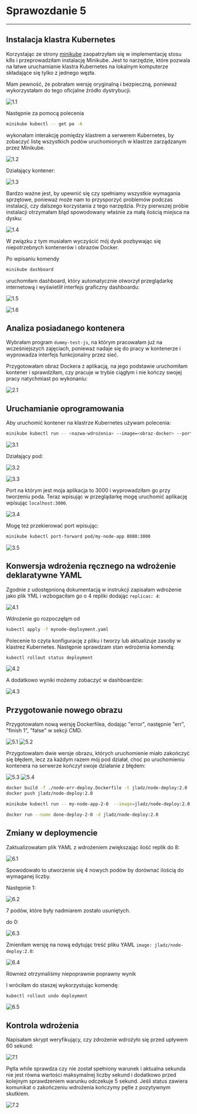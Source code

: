 # Sprawozdanie 5

---

## Instalacja klastra Kubernetes

Korzystając ze strony [minikube](https://minikube.sigs.k8s.io/docs/start/?arch=%2Flinux%2Fx86-64%2Fstable%2Frpm+package) zaopatrzyłam się w implementację stosu k8s i przeprowadziłam instalację Minikube. Jest to narzędzie, które pozwala na łatwe uruchamianie klastra Kubernetes na lokalnym komputerze składające się tylko z jednego węzła. 

Mam pewność, że pobrałam wersję oryginalną i bezpieczną, ponieważ wykorzystałam do tego oficjalne źródło dystrybucji.

![1.1](screenshots/1.1.png)

Następnie za pomocą polecenia

``` bash
minikube kubectl -- get po -A
```

wykonałam interakcję pomiędzy klastrem a serwerem Kubernetes, by zobaczyć listę wszystkich podów uruchomionych w klastrze zarządzanym przez Minikube.

![1.2](screenshots/1.2.png)

Działający kontener:

![1.3](screenshots/1.3.png)

Bardzo ważne jest, by upewnić się czy spełniamy wszystkie wymagania sprzętowe, ponieważ może nam to przysporzyć problemów podczas instalacji, czy dalszego korzystania z tego narzędzia. Przy pierwszej próbie instalacji otrzymałam bląd spowodowany właśnie za małą ilością miejsca na dysku:

![1.4](screenshots/1.4.png)

W związku z tym musiałam wyczyścić mój dysk pozbywając się niepotrzebnych kontenerów i obrazów Docker.

Po wpisaniu komendy 

``` bash
minikube dashboard
```

uruchomiłam dashboard, który automatycznie otworzył przeglądarkę internetową i wyświetlił interfejs graficzny dashboardu:


![1.5](screenshots/1.5.png)

![1.6](screenshots/1.6.png)

## Analiza posiadanego kontenera

Wybrałam program ```dummy-test-js```, na którym pracowałam już na wcześniejszych zajęciach, ponieważ nadaje się do pracy w kontenerze i wyprowadza interfejs funkcjonalny przez sieć. 

Przygotowałam obraz Dockera z aplikacją, na jego podstawie uruchomiłam kontener i sprawdziłam, czy pracuje w trybie ciągłym i nie kończy swojej pracy natychmiast po wykonaniu:

![2.1](screenshots/2.1.png)

## Uruchamianie oprogramowania

Aby uruchomić kontener na klastrze Kubernetes używam polecenia:

``` bash
minikube kubectl run -- <nazwa-wdrożenia> --image=<obraz-docker> --port=<wyprowadzany port> --labels app=<nazwa-wdrożenia>
```

![3.1](screenshots/3.1.png)

Działający pod:

![3.2](screenshots/3.2.png)

![3.3](screenshots/3.3.png)

Port na którym jest moja aplikacja to 3000 i wyprowadziłam go przy tworzeniu poda. Teraz wpisując w przeglądarkę mogę uruchomić aplikację wpisując ```localhost:3000```.

![3.4](screenshots/3.4.png)

Mogę też przekierować port wpisując:

``` bash
minikube kubectl port-forward pod/my-node-app 8080:3000
```

![3.5](screenshots/3.5.png)

## Konwersja wdrożenia ręcznego na wdrożenie deklaratywne YAML

Zgodnie z udostępnioną dokumentacją w instrukcji zapisałam wdrożenie jako plik YML i wzbogaciłam go o 4 repliki dodając ```replicas: 4```:

![4.1](screenshots/4.1.png)

Wdrożenie go rozpoczęłąm od

``` bash
kubectl apply -f mynode-deployment.yaml
```

Polecenie to czyta konfigurację z pliku i tworzy lub aktualizuje zasoby w klastrez Kubernetes. Następnie sprawdzam stan wdrożenia komendą:

``` bash
kubectl rollout status deployment
```

![4.2](screenshots/4.2.png)

A dodatkowo wyniki możemy zobaczyć w dashboardzie:

![4.3](screenshots/4.3.png)


## Przygotowanie nowego obrazu

Przygotowałam nową wersję Dockerfilea, dodając "error", następnie "err", "finish 1", "false" w sekcji CMD. 

![5.1](screenshots/5.1.png)
![5.2](screenshots/5.2.png)

Przygotowałam dwie wersje obrazu, których uruchomienie miało zakończyć się błędem, lecz za każdym razem mój pod działał, choć po uruchomieniu kontenera na serwerze kończył swoje działanie z błędem:

![5.3](screenshots/5.3.png)
![5.4](screenshots/5.4.png)

``` bash
docker build -f ./node-err-deploy.Dockerfile -t jladz/node-deploy:2.0 .
docker push jladz/node-deploy:2.0

minikube kubectl run -- my-node-app-2-0  --image=jladz/node-deploy:2.0 --port=3000 --labels app=my-node-app-2-0

docker run --name done-deploy-2-0 -d jladz/node-deploy:2.0
```

## Zmiany w deploymencie

Zaktualizowałam plik YAML z wdrożeniem zwiększając ilość replik do 8:

![6.1](screenshots/6.1.png)

Spowodowało to utworzenie się 4 nowych podów by dorównać ilością do wymaganej liczby.

Następnie 1:

![6.2](screenshots/6.2.png)

7 podów, które były nadmiarem zostało usuniętych.

do 0:

![6.3](screenshots/6.3.png)

Zmieniłam wersję na nową edytując treść pliku YAML ```image: jladz/node-deploy:2.0```:

![6.4](screenshots/6.4.png)

Również otrzymaliśmy niepoprawnie poprawny wynik

I wróciłam do staszej wykorzystując komendę:

``` bash
kubectl rollout undo deployment
```

![6.5](screenshots/6.5.png)

## Kontrola wdrożenia

Napisałam skrypt weryfikujący, czy zdrożenie wdrożyło się przed upływem 60 sekund:

![7.1](screenshots/7.1.png)

Pętla while sprawdza czy nie został spełniony warunek i aktualna sekunda nie jest równa wartości maksymalnej liczby sekund i dodatkowo przed kolejnym sprawdzeniem warunku odczekuje 5 sekund. Jeśli status zawiera komunikat o zakończeniu wdrożenia kończymy pętle z pozytywnym skutkiem.

![7.2](screenshots/7.2.png)